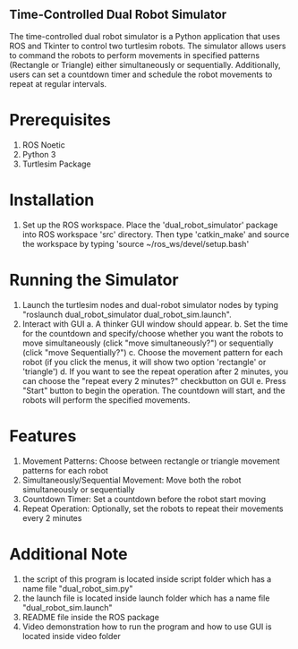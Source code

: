 ## Time-Controlled Dual Robot Simulator

The time-controlled dual robot simulator is a Python application that uses ROS and Tkinter to control two turtlesim robots. The simulator allows users to command the robots to perform movements in specified patterns (Rectangle or Triangle) either simultaneously or sequentially. Additionally, users can set a countdown timer and schedule the robot movements to repeat at regular intervals.

# Prerequisites
1. ROS Noetic
2. Python 3
3. Turtlesim Package

# Installation
1. Set up the ROS workspace. Place the 'dual_robot_simulator' package into ROS workspace 'src' directory. Then type 'catkin_make' and source the workspace by typing 'source ~/ros_ws/devel/setup.bash'

# Running the Simulator
1. Launch the turtlesim nodes and dual-robot simulator nodes by typing "roslaunch dual_robot_simulator dual_robot_sim.launch".
2. Interact with GUI
   a. A thinker GUI window should appear.
   b. Set the time for the countdown and specify/choose whether you want the robots to move simultaneously (click "move simultaneously?") or sequentially (click "move Sequentially?")
   c. Choose the movement pattern for each robot (if you click the menus, it will show two option 'rectangle' or 'triangle')
   d. If you want to see the repeat operation after 2 minutes, you can choose the "repeat every 2 minutes?" checkbutton on GUI
   e. Press "Start" button to begin the operation. The countdown will start, and the robots will perform the specified movements.

# Features
1. Movement Patterns: Choose between rectangle or triangle movement patterns for each robot
2. Simultaneously/Sequential Movement: Move both the robot simultaneously or sequentially
3. Countdown Timer: Set a countdown before the robot start moving
4. Repeat Operation: Optionally, set the robots to repeat their movements every 2 minutes

# Additional Note
1. the script of this program is located inside script folder which has a name file "dual_robot_sim.py"
2. the launch file is located inside launch folder which has a name file "dual_robot_sim.launch"
3. README file inside the ROS package
4. Video demonstration how to run the program and how to use GUI is located inside video folder
